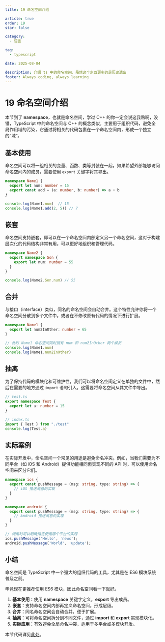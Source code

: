 ```yaml
---
title: 19 命名空间介绍

article: true
order: 19
star: false

category:
  - 语言

tag:
  - typescript

date: 2025-08-04

description: 介绍 ts 中的命名空间，虽然这个东西更多的是历史遗留
footer: Always coding, always learning
---
```


<!-- more -->

# 19 命名空间介绍

本节到了 **namespace**，也就是命名空间，学过 C++ 的你一定会说这我熟啊，没错，TypeScript 中的命名空间与 C++ 的概念类似，主要用于组织代码，避免全局作用域的污染，它通过将相关的代码包裹在一个命名空间内，形成一个独立的“域”。

## 基本使用

命名空间可以将一组相关的变量、函数、类等封装在一起，如果希望外部能够访问命名空间内的成员，需要使用 `export` 关键字将其导出。

```typescript
namespace Name1 {
  export let num: number = 15
  export const add = (a: number, b: number) => a + b
}

console.log(Name1.num)  // 15
console.log(Name1.add(2, 5)) // 7
```

## 嵌套

命名空间支持嵌套，即可以在一个命名空间内部定义另一个命名空间，这对于构建层次化的代码结构非常有用，可以更好地组织和管理代码。

```typescript
namespace Name2 {
  export namespace Son {
    export let num: number = 55
  }
}

console.log(Name2.Son.num) // 55
```

## 合并

与接口（interface）类似，同名的命名空间会自动合并。这个特性允许你将一个命名空间分散到多个文件中，或者在不修改原有代码的情况下进行扩展。

```typescript
namespace Name1 {
  export let num2InOther: number = 65
}

// 此时 Name1 命名空间同时拥有 num 和 num2InOther 两个成员
console.log(Name1.num)
console.log(Name1.num2InOther)
```

## 抽离

为了保持代码的模块化和可维护性，我们可以将命名空间定义在单独的文件中，然后在需要的地方通过 `import` 语句引入。这需要将命名空间从其文件中导出。

```typescript
// test.ts
export namespace Test {
  export let a: number = 15
}
```

```typescript
// index.ts
import { Test } from "./test"
console.log(Test.a)
```

## 实际案例

在实际开发中，命名空间一个常见的用途是避免命名冲突。例如，当我们需要为不同平台（如 iOS 和 Android）提供功能相同但实现不同的 API 时，可以使用命名空间来区分它们。

```typescript
namespace ios {
  export const pushMessage = (msg: string, type: string) => {
    // iOS 推送消息的实现
  }
}

namespace android {
  export const pushMessage = (msg: string, type: string) => {
    // Android 推送消息的实现
  }
}

// 调用时可以明确指定使用哪个平台的实现
ios.pushMessage('Hello', 'news');
android.pushMessage('World', 'update');
```

## 小结

命名空间是 TypeScript 中一个强大的组织代码的工具，尤其是在 ES6 模块系统普及之前。

毕竟现在更推荐使用 ES6 模块，因此命名空间看一下就好。

1.  **基本使用**：使用 **namespace** 关键字定义，**export** 导出成员。
2.  **嵌套**：支持命名空间内部再定义命名空间，形成层级。
3.  **合并**：同名命名空间会自动合并，便于扩展。
4.  **抽离**：可将命名空间拆分到不同文件，通过 **import** 和 **export** 实现模块化。
5.  **实际应用**：有效避免全局命名冲突，适用于多平台或多模块开发。

本节代码详见[此处](https://github.com/KBchulan/ClBlogs-Src/blob/main/blogs-main/typescript/19-namespace/index.ts)。
